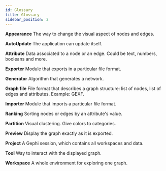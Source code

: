 ```yaml
---
id: Glossary
title: Glossary
sidebar_position: 2
---
```


**Appearance**
The way to change the visual aspect of nodes and edges.

**AutoUpdate**
The application can update itself.

**Attribute**
Data associated to a node or an edge. Could be text, numbers, booleans and more.

**Exporter**
Module that exports in a particular file format.

**Generator**
Algorithm that generates a network.

**Graph file**
File format that describes a graph structure: list of nodes, list of edges and attributes. Example: GEXF.

**Importer**
Module that imports a particular file format.

**Ranking**
Sorting nodes or edges by an attribute's value.

**Partition**
Visual clustering. Give colors to categories.

**Preview**
Display the graph exactly as it is exported.

**Project**
A Gephi session, which contains all workspaces and data.

**Tool**
Way to interact with the displayed graph.

**Workspace**
A whole environment for exploring one graph.
